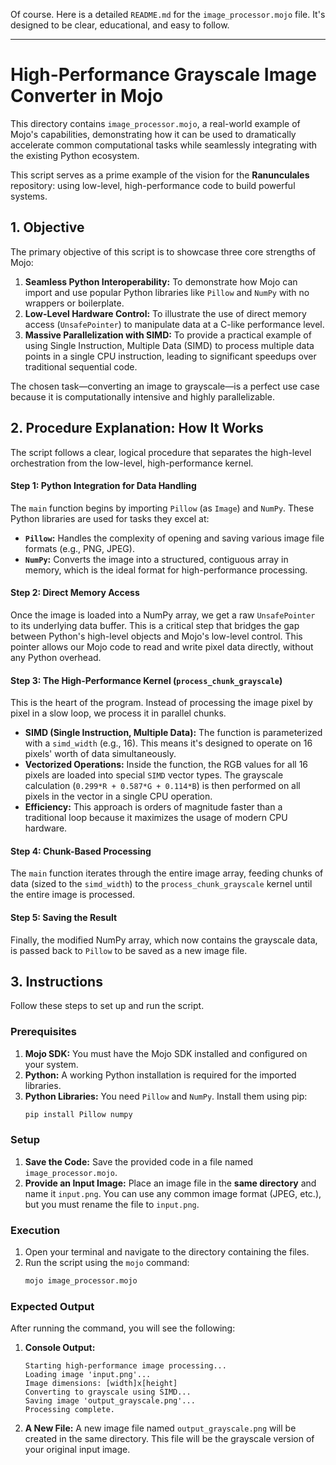 Of course. Here is a detailed `README.md` for the `image_processor.mojo` file. It's designed to be clear, educational, and easy to follow.

---

# High-Performance Grayscale Image Converter in Mojo

This directory contains `image_processor.mojo`, a real-world example of Mojo's capabilities, demonstrating how it can be used to dramatically accelerate common computational tasks while seamlessly integrating with the existing Python ecosystem.

This script serves as a prime example of the vision for the **Ranunculales** repository: using low-level, high-performance code to build powerful systems.

## 1. Objective

The primary objective of this script is to showcase three core strengths of Mojo:

1.  **Seamless Python Interoperability:** To demonstrate how Mojo can import and use popular Python libraries like `Pillow` and `NumPy` with no wrappers or boilerplate.
2.  **Low-Level Hardware Control:** To illustrate the use of direct memory access (`UnsafePointer`) to manipulate data at a C-like performance level.
3.  **Massive Parallelization with SIMD:** To provide a practical example of using Single Instruction, Multiple Data (SIMD) to process multiple data points in a single CPU instruction, leading to significant speedups over traditional sequential code.

The chosen task—converting an image to grayscale—is a perfect use case because it is computationally intensive and highly parallelizable.

## 2. Procedure Explanation: How It Works

The script follows a clear, logical procedure that separates the high-level orchestration from the low-level, high-performance kernel.

#### Step 1: Python Integration for Data Handling
The `main` function begins by importing `Pillow` (as `Image`) and `NumPy`. These Python libraries are used for tasks they excel at:
-   **`Pillow`:** Handles the complexity of opening and saving various image file formats (e.g., PNG, JPEG).
-   **`NumPy`:** Converts the image into a structured, contiguous array in memory, which is the ideal format for high-performance processing.

#### Step 2: Direct Memory Access
Once the image is loaded into a NumPy array, we get a raw `UnsafePointer` to its underlying data buffer. This is a critical step that bridges the gap between Python's high-level objects and Mojo's low-level control. This pointer allows our Mojo code to read and write pixel data directly, without any Python overhead.

#### Step 3: The High-Performance Kernel (`process_chunk_grayscale`)
This is the heart of the program. Instead of processing the image pixel by pixel in a slow loop, we process it in parallel chunks.

-   **SIMD (Single Instruction, Multiple Data):** The function is parameterized with a `simd_width` (e.g., 16). This means it's designed to operate on 16 pixels' worth of data simultaneously.
-   **Vectorized Operations:** Inside the function, the RGB values for all 16 pixels are loaded into special `SIMD` vector types. The grayscale calculation (`0.299*R + 0.587*G + 0.114*B`) is then performed on all pixels in the vector in a single CPU operation.
-   **Efficiency:** This approach is orders of magnitude faster than a traditional loop because it maximizes the usage of modern CPU hardware.

#### Step 4: Chunk-Based Processing
The `main` function iterates through the entire image array, feeding chunks of data (sized to the `simd_width`) to the `process_chunk_grayscale` kernel until the entire image is processed.

#### Step 5: Saving the Result
Finally, the modified NumPy array, which now contains the grayscale data, is passed back to `Pillow` to be saved as a new image file.

## 3. Instructions

Follow these steps to set up and run the script.

### Prerequisites
1.  **Mojo SDK:** You must have the Mojo SDK installed and configured on your system.
2.  **Python:** A working Python installation is required for the imported libraries.
3.  **Python Libraries:** You need `Pillow` and `NumPy`. Install them using pip:
    ```bash
    pip install Pillow numpy
    ```

### Setup
1.  **Save the Code:** Save the provided code in a file named `image_processor.mojo`.
2.  **Provide an Input Image:** Place an image file in the **same directory** and name it `input.png`. You can use any common image format (JPEG, etc.), but you must rename the file to `input.png`.

### Execution
1.  Open your terminal and navigate to the directory containing the files.
2.  Run the script using the `mojo` command:
    ```bash
    mojo image_processor.mojo
    ```

### Expected Output
After running the command, you will see the following:
1.  **Console Output:**
    ```
    Starting high-performance image processing...
    Loading image 'input.png'...
    Image dimensions: [width]x[height]
    Converting to grayscale using SIMD...
    Saving image 'output_grayscale.png'...
    Processing complete.
    ```
2.  **A New File:** A new image file named `output_grayscale.png` will be created in the same directory. This file will be the grayscale version of your original input image.
